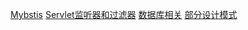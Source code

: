 [Mybstis](https://github.com/ThemanerL/Study_framework/tree/master/src/mybatis/Mybatis学习.md)
[Servlet监听器和过滤器](https://github.com/ThemanerL/Study_framework/tree/master/src/interview/Servlet.md)
[数据库相关](https://github.com/ThemanerL/Study_framework/tree/master/src/interview/数据库相关.md)
[部分设计模式](https://github.com/ThemanerL/Study_framework/tree/master/src/interview/部分设计模式温习.md)
